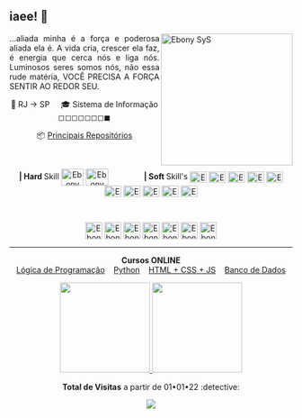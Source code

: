 <h2 align="left">iaee! 🖖 </h2>

<p align="justify" fontsize="8">
  
  <img align="right" alt="Ebony SyS" height="234" src="https://i.im.ge/2021/10/05/Tv8aZr.png">
  ...aliada minha é a força e poderosa aliada ela é. A vida cria, crescer ela faz, é energia que cerca nós e liga nós. Luminosos seres somos nós, não essa rude matéria, VOCÊ PRECISA A FORÇA SENTIR AO REDOR SEU.

  <p align="center">
    📌 RJ → SP  &nbsp; &nbsp; 🎓 Sistema de Informação ◻◻◻◻◻◻◻◼ 
  </p>
  
  <p align="center">
   📦  <a href="https://github.com/Ebony-SYS">Principais Repositórios</a>
  </p>
  
  
</p>
</br>
<p align="center">  
  <strong>| Hard </strong>Skill
  <img align="center" alt="Ebony SyS" height="30" width="40" src="https://cdn.jsdelivr.net/gh/devicons/devicon/icons/python/python-original.svg" />
  <img align="center" alt="Ebony SyS" height="30" width="40" src="https://cdn.jsdelivr.net/gh/devicons/devicon/icons/django/django-original.svg" /> 
  &nbsp; &nbsp;&nbsp; &nbsp;&nbsp; &nbsp;&nbsp; &nbsp;&nbsp; &nbsp;<strong>| Soft </strong>Skill's 
  <img align="center" alt="Ebony SyS" height="20" width="30" src="https://cdn.jsdelivr.net/gh/devicons/devicon/icons/javascript/javascript-original.svg" />
  <img align="center" alt="Ebony SyS" height="20" width="30" src="https://cdn.jsdelivr.net/gh/devicons/devicon/icons/java/java-original.svg" />
  <img align="center" alt="Ebony SyS" height="20" width="30" src="https://cdn.jsdelivr.net/gh/devicons/devicon/icons/spring/spring-original.svg" />
  <img align="center" alt="Ebony SyS" height="20" width="30" src="https://cdn.jsdelivr.net/gh/devicons/devicon/icons/mysql/mysql-original.svg" />
  <img align="center" alt="Ebony SyS" height="20" width="30" src="https://cdn.jsdelivr.net/gh/devicons/devicon/icons/postgresql/postgresql-original.svg" />
  <img align="center" alt="Ebony SyS" height="20" width="30" src="https://cdn.jsdelivr.net/gh/devicons/devicon/icons/typescript/typescript-original.svg" />
  <img align="center" alt="Ebony SyS" height="20" width="30" src="https://cdn.jsdelivr.net/gh/devicons/devicon/icons/html5/html5-original.svg" />
  <img align="center" alt="Ebony SyS" height="20" width="30" src="https://cdn.jsdelivr.net/gh/devicons/devicon/icons/css3/css3-original.svg" />
  <img align="center" alt="Ebony SyS" height="20" width="30" src="https://cdn.jsdelivr.net/gh/devicons/devicon/icons/angularjs/angularjs-original.svg" />
  <img align="center" alt="Ebony SyS" height="20" width="30" src="https://cdn.jsdelivr.net/gh/devicons/devicon/icons/docker/docker-original.svg" />
</p>
</br>
<p align="center">
  <a href="https://api.whatsapp.com/send?phone=5511979714423" target="_blank"><img align="center" alt="Ebony SyS" height="30" width="30" src="https://user-images.githubusercontent.com/52077278/135926000-c3344d2c-7ec3-4272-b90c-08196c24e9c4.png"></a>
  <a href="mailto:leon4rdoalvess@gmail.com" target="_blank"><img align="center" alt="Ebony SyS" height="30" width="30" src="https://user-images.githubusercontent.com/52077278/135926148-30e0cd29-92a2-46ca-ad8d-28fa6175e58a.png"></a>
  <a href="https://www.linkedin.com/in/leonardo-alves-7b5aa5152/" target="_blank"><img align="center" alt="Ebony SyS" height="30" width="30" src="https://user-images.githubusercontent.com/52077278/135925928-32dab723-cd9f-4b40-aa16-2397ff1221b3.png"></a>
  <a href="https://www.facebook.com/ebonyartes" target="_blank"><img align="center" alt="Ebony SyS" height="30" width="30" src="https://user-images.githubusercontent.com/52077278/135925483-49e06782-8073-4d94-82f7-453dec8969c6.png"></a>
  <a href="https://instagram.com/ebony.programador/" target="_blank"><img align="center" alt="Ebony SyS" height="30" width="30" src="https://user-images.githubusercontent.com/52077278/135925755-413332a2-0141-4a84-bf74-8fbc05f02734.png"></a>
  <a href="https://www.youtube.com/channel/UCgMsaDIka3GpY3GSKSnUNZg" target="_blank"><img align="center" alt="Ebony SyS" height="30" width="30" src="https://user-images.githubusercontent.com/52077278/135925864-5eca65eb-3cb4-48f8-a26e-26d868b3def5.png"></a>
  <a href="https://www.youtube.com/channel/UC8fRZfYGd21_D8DwuEcFuHw" target="_blank"><img align="center" alt="Ebony SyS" height="30" width="30" src="https://user-images.githubusercontent.com/52077278/135925864-5eca65eb-3cb4-48f8-a26e-26d868b3def5.png"></a>
</p>
<hr/>
<p align="center">
  <strong>Cursos ONLINE</strong></br> 
  <a href="https://www.superprof.com.br/logica-programacao-tudo-voce-precisa-saber-para-ser-bom-desenvolvedor.html">Lógica de Programação</a>&nbsp; &nbsp; 
  <a href="https://www.superprof.com.br/aprenda-python-maneira-correta-com-exercicios-fixacao-bonus-sobre-games.html">Python</a>&nbsp; &nbsp; 
  <a href="https://www.superprof.com.br/html-css-javascript-isso-mesmo-tudo-curso-basico-avancado.html">HTML + CSS + JS</a>&nbsp; &nbsp;    
  <a href="https://www.superprof.com.br/aulas-banco-dados-sql-basico-avancado-com-exercicios-para-dominio-das-rotinas.html">Banco de Dados</a>
</p>
<p align="center">  
  <a href="https://github.com/Leon4rdoalves">
    <img height="160em" src="https://github-readme-stats.vercel.app/api/top-langs/?username=Leon4rdoalves&hide=html&layout=compact&theme=dark&show_icons=true" />
  </a>
  <a href="https://github.com/Leon4rdoalves">
    <img height="160em" src="https://github-readme-stats.vercel.app/api?username=Leon4rdoalves&theme=dark&show_icons=true" />
  </a>
</p>

<p align="center"><strong> Total de Visitas</strong> a partir de 01•01•22 :detective: <br>
<p align="center"> 
   <img alingn="center" src="https://profile-counter.glitch.me/Leon4rdoalves/count.svg" />
</p>




